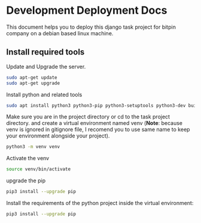 # Development Deployment Docs

This document helps you to deploy this django task project for bitpin company on a debian based linux machine.


## Install required tools

Update and Upgrade the server.

```bash
sudo apt-get update
sudo apt-get upgrade
```

Install python and related tools

```bash
sudo apt install python3 python3-pip python3-setuptools python3-dev build-essential python3-venv
```

Make sure you are in the project directory or cd to the task project directory. and create a virtual environment named venv (**Note**: because venv is ignored in gitignore file, I recomend you to use same name to keep your environment alongside your project).

```bash
python3 -m venv venv
```

Activate the venv

```bash
source venv/bin/activate
```

upgrade the pip

```bash
pip3 install --upgrade pip
```

Install the requirements of the python project inside the virtual environment:

```bash
pip3 install --upgrade pip
```



```

```
